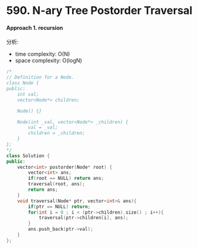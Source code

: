 # 590. N-ary Tree Postorder Traversal
#### Approach 1. recursion
分析:
- time complexity: O(N)
- space complexity: O(logN)
```c++
/*
// Definition for a Node.
class Node {
public:
    int val;
    vector<Node*> children;

    Node() {}

    Node(int _val, vector<Node*> _children) {
        val = _val;
        children = _children;
    }
};
*/
class Solution {
public:
    vector<int> postorder(Node* root) {
        vector<int> ans;
        if(root == NULL) return ans;
        traversal(root, ans);
        return ans;
    }
    void traversal(Node* ptr, vector<int>& ans){
        if(ptr == NULL) return;
        for(int i = 0 ; i < (ptr->children).size() ; i++){
            traversal(ptr->children[i], ans);
        }
        ans.push_back(ptr->val);
    }
};
```
